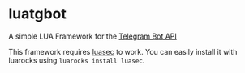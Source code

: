 # luatgbot
A simple LUA Framework for the [Telegram Bot API](https://https://core.telegram.org/bots/api)

This framework requires [luasec](https://github.com/brunoos/luasec) to work.
You can easily install it with luarocks using `luarocks install luasec`.
